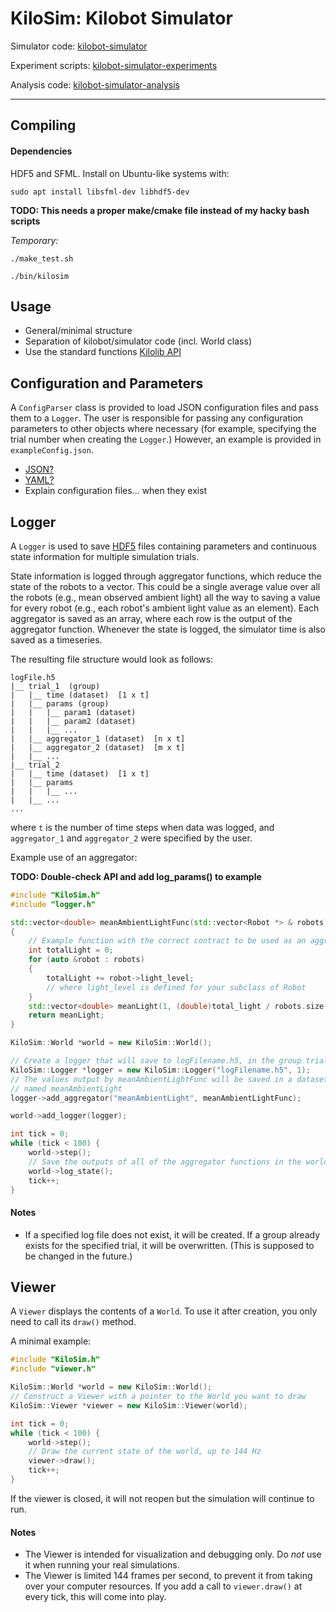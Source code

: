 # KiloSim: Kilobot Simulator

Simulator code: [kilobot-simulator](https://github.com/jtebert/kilobot-simulator)

Experiment scripts: [kilobot-simulator-experiments](https://github.com/jtebert/kilobot-simulator-experiments)

Analysis code: [kilobot-simulator-analysis](https://github.com/jtebert/kilobot-simulator-analysis)

---

## Compiling

#### Dependencies

HDF5 and SFML. Install on Ubuntu-like systems with:

 `sudo apt install libsfml-dev libhdf5-dev`

**TODO: This needs a proper make/cmake file instead of my hacky bash scripts**

*Temporary:*

`./make_test.sh`

`./bin/kilosim`

## Usage

- General/minimal structure
- Separation of kilobot/simulator code (incl. World class)
- Use the standard functions [Kilolib API](https://www.kilobotics.com/docs/index.html)

## Configuration and Parameters

A `ConfigParser` class is provided to load JSON configuration files and pass them to a `Logger`. The user is responsible for passing any configuration parameters to other objects where necessary (for example, specifying the trial number when creating the `Logger`.) However, an example is provided in `exampleConfig.json`.

- [JSON?](https://github.com/nlohmann/json)
- [YAML?](https://github.com/jbeder/yaml-cpp)
- Explain configuration files... when they exist

## Logger

A `Logger` is used to save [HDF5](https://portal.hdfgroup.org/display/support) files containing parameters and continuous state information for multiple simulation trials.

State information is logged through aggregator functions, which reduce the state of the robots to a vector. This could be a single average value over all the robots (e.g., mean observed ambient light) all the way to saving a value for every robot (e.g., each robot's ambient light value as an element). Each aggregator is saved as an array, where each row is the output of the aggregator function. Whenever the state is logged, the simulator time is also saved as a timeseries.

The resulting file structure would look as follows:

```
logFile.h5
|__ trial_1  (group)
|   |__ time (dataset)  [1 x t]
|   |__ params (group)
|   |   |__ param1 (dataset)
|   |   |__ param2 (dataset)
|   |   |__ ...
|   |__ aggregator_1 (dataset)  [n x t]
|   |__ aggregator_2 (dataset)  [m x t]
|   |__ ...
|__ trial_2
|   |__ time (dataset)  [1 x t]
|   |__ params
|   |   |__ ...
|   |__ ...
...
```

where `t` is the number of time steps when data was logged, and `aggregator_1` and `aggregator_2` were specified by the user.

Example use of an aggregator:

**TODO: Double-check API and add log_params() to example**

```C++
#include "KiloSim.h"
#include "logger.h"

std::vector<double> meanAmbientLightFunc(std::vector<Robot *> & robots)
{
    // Example function with the correct contract to be used as an aggregator
    int totalLight = 0;
    for (auto &robot : robots)
    {
        totalLight += robot->light_level;
        // where light_level is defined for your subclass of Robot
    }
    std::vector<double> meanLight(1, (double)total_light / robots.size());
    return meanLight;
}

KiloSim::World *world = new KiloSim::World();

// Create a logger that will save to logFilename.h5, in the group trial_1
KiloSim::Logger *logger = new KiloSim::Logger("logFilename.h5", 1);
// The values output by meanAmbientLightFunc will be saved in a dataset
// named meanAmbientLight
logger->add_aggregator("meanAmbientLight", meanAmbientLightFunc);

world->add_logger(logger);

int tick = 0;
while (tick < 100) {
    world->step();
    // Save the outputs of all of the aggregator functions in the world's logger
    world->log_state();
    tick++;
}
```

#### Notes

- If a specified log file does not exist, it will be created. If a group already exists for the specified trial, it will be overwritten. (This is supposed to be changed in the future.)

## Viewer

A `Viewer` displays the contents of a `World`. To use it after creation, you only need to call its `draw()` method.

A minimal example:

```C++
#include "KiloSim.h"
#include "viewer.h"

KiloSim::World *world = new KiloSim::World();
// Construct a Viewer with a pointer to the World you want to draw
KiloSim::Viewer *viewer = new KiloSim::Viewer(world);

int tick = 0;
while (tick < 100) {
    world->step();
    // Draw the current state of the world, up to 144 Hz
    viewer->draw();
    tick++;
}
```

If the viewer is closed, it will not reopen but the simulation will continue to run.

#### Notes

- The Viewer is intended for visualization and debugging only. Do *not* use it when running your real simulations.
- The Viewer is limited 144 frames per second, to prevent it from taking over your computer resources. If you add a call to `viewer.draw()` at every tick, this will come into play.